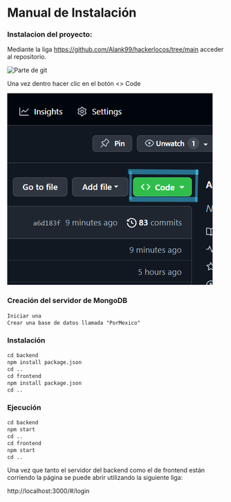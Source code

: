 # Manual de Instalación

### Instalacion del proyecto:
Mediante la liga https://github.com/Alank99/hackerlocos/tree/main acceder al repositorio.

![Parte de git](../hackerlocos/Entregables/Imagenes/Captura%20de%20pantalla%202023-10-13%20135150.png)

Una vez dentro hacer clic en el botón <> Code   

![Parte de git](Entregables/Imagenes/imagen2.png)

### Creación del servidor de MongoDB
    Iniciar una 
    Crear una base de datos llamada "PorMexico"

### Instalación 

    cd backend
    npm install package.json
    cd ..
    cd frontend
    npm install package.json
    cd ..

### Ejecución

    cd backend
    npm start
    cd ..
    cd frontend
    npm start
    cd ..

Una vez que tanto el servidor del backend como el de frontend están corriendo la página se puede abrir utilizando la siguiente liga:

http://localhost:3000/#/login